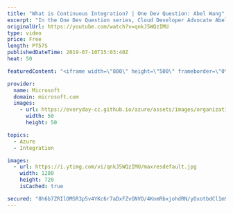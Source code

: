```yaml
---
title: "What is Continuous Integration? | One Dev Question: Abel Wang"
excerpt: "In the One Dev Question series, Cloud Developer Advocate Abel Wang explains how Azure DevOps provides developer services to support teams to plan work, collaborate on code development, and build and deploy applications. In this video, Abel explains the concept of Continuous Integration.   Get more information"
originalUrl: https://youtube.com/watch?v=qnkJ5WQzIMU
type: video
price: Free
length: PT57S
publishedDateTime: 2019-07-10T15:03:40Z
heat: 50

featuredContent: "<iframe width=\"800\" height=\"500\" frameborder=\"0\" src=\"https://www.youtube.com/embed/qnkJ5WQzIMU\" allow=\"accelerometer; autoplay; encrypted-media; gyroscope; picture-in-picture\" allowfullscreen></iframe>"

provider:
  name: Microsoft
  domain: microsoft.com
  images:
    - url: https://everyday-cc.github.io/azure/assets/images/organizations/microsoft.com-50x50.jpg
      width: 50
      height: 50

topics:
  - Azure
  - Integration

images:
  - url: https://i.ytimg.com/vi/qnkJ5WQzIMU/maxresdefault.jpg
    width: 1280
    height: 720
    isCached: true

secured: "8h6b7ZRIlOMSR3p5v4YKc6r7aDxFZvGNVO/4KnmRbxjohdRN/yOxotbdCl1m9YaCVvKUmP6TPr5HaffQBWvb/d8fCLISlZMc3Gcx9Qm44pHPUM0UsbEngb8XzxbPSJ9oeZ0vikPyeGd/qulbLs4zyF9CTKeNCc0kVnMixIQ6I3whJFGCY2dN9GWN2axe+KdRBHGT+mD6wRN8MB0ck7qMC6K5pN3vlr4Mbcz8q/zO/9Ef5fOsJ6v87t6wzblxET5NaXsJCC6tTUSiiIh3a6TFCrrWCmq/zd6yyAa/GeNO/5yudOpIkFBJ17HeSeNn9OtGdQvbDR+Yg/6jza5ZUxCchCeqrPgYOiB0WH0qaTbvMKbJweIYcgX+HrWU5NRKWarv+djXuvyEVaZ90oDMZXICrfQmaOAYmfHY4KviR82Gbhk=;uEefvqldvTeoxCN+47TTbQ=="
---
```


